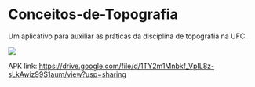 # Conceitos-de-Topografia
Um aplicativo para auxiliar as práticas da disciplina de topografia na UFC.

![](Imagens/app.jpg?raw=true)

APK link: https://drive.google.com/file/d/1TY2m1Mnbkf_VpIL8z-sLkAwiz99S1aum/view?usp=sharing
